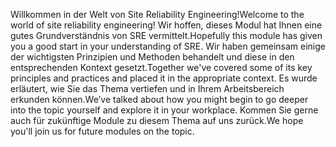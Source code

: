 <span data-ttu-id="34184-101">Willkommen in der Welt von Site Reliability Engineering!</span><span class="sxs-lookup"><span data-stu-id="34184-101">Welcome to the world of site reliability engineering!</span></span> <span data-ttu-id="34184-102">Wir hoffen, dieses Modul hat Ihnen eine gutes Grundverständnis von SRE vermittelt.</span><span class="sxs-lookup"><span data-stu-id="34184-102">Hopefully this module has given you a good start in your understanding of SRE.</span></span> <span data-ttu-id="34184-103">Wir haben gemeinsam einige der wichtigsten Prinzipien und Methoden behandelt und diese in den entsprechenden Kontext gesetzt.</span><span class="sxs-lookup"><span data-stu-id="34184-103">Together we've covered some of its key principles and practices and placed it in the appropriate context.</span></span> <span data-ttu-id="34184-104">Es wurde erläutert, wie Sie das Thema vertiefen und in Ihrem Arbeitsbereich erkunden können.</span><span class="sxs-lookup"><span data-stu-id="34184-104">We’ve talked about how you might begin to go deeper into the topic yourself and explore it in your workplace.</span></span> <span data-ttu-id="34184-105">Kommen Sie gerne auch für zukünftige Module zu diesem Thema auf uns zurück.</span><span class="sxs-lookup"><span data-stu-id="34184-105">We hope you'll join us for future modules on the topic.</span></span>
